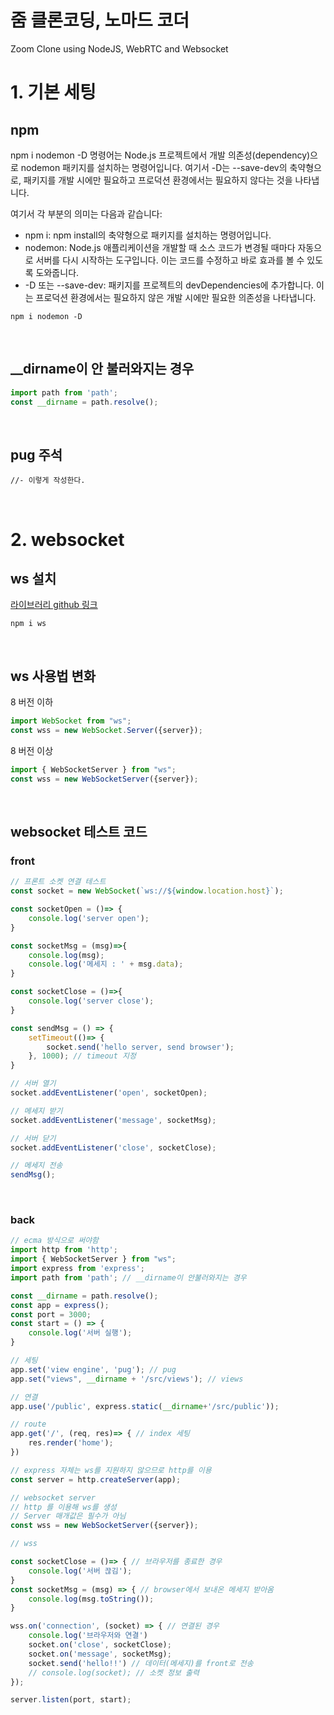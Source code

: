 # 줌 클론코딩, 노마드 코더

Zoom Clone using NodeJS, WebRTC and Websocket

# 1. 기본 세팅

## npm

npm i nodemon -D 명령어는 Node.js 프로젝트에서 개발 의존성(dependency)으로 nodemon 패키지를 설치하는 명령어입니다. 여기서 -D는 --save-dev의 축약형으로, 패키지를 개발 시에만 필요하고 프로덕션 환경에서는 필요하지 않다는 것을 나타냅니다.

여기서 각 부분의 의미는 다음과 같습니다:

* npm i: npm install의 축약형으로 패키지를 설치하는 명령어입니다.
* nodemon: Node.js 애플리케이션을 개발할 때 소스 코드가 변경될 때마다 자동으로 서버를 다시 시작하는 도구입니다. 이는 코드를 수정하고 바로 효과를 볼 수 있도록 도와줍니다.
* -D 또는 --save-dev: 패키지를 프로젝트의 devDependencies에 추가합니다. 이는 프로덕션 환경에서는 필요하지 않은 개발 시에만 필요한 의존성을 나타냅니다.

```
npm i nodemon -D
```
<br>

## __dirname이 안 불러와지는 경우
```javascript
import path from 'path';
const __dirname = path.resolve();
```
<br>

## pug 주석
```
//- 이렇게 작성한다.
```
<br>

# 2. websocket

## ws 설치
[라이브러리 github 링크](https://github.com/websockets/ws)
```
npm i ws
```
<br>

## ws 사용법 변화
8 버전 이하
```javascript
import WebSocket from "ws";
const wss = new WebSocket.Server({server});
```

8 버전 이상
```javascript
import { WebSocketServer } from "ws";
const wss = new WebSocketServer({server});
```
<br>

## websocket 테스트 코드

### front
```javascript
// 프론트 소켓 연결 테스트
const socket = new WebSocket(`ws://${window.location.host}`);

const socketOpen = ()=> {
    console.log('server open');
}

const socketMsg = (msg)=>{
    console.log(msg);
    console.log('메세지 : ' + msg.data);
}

const socketClose = ()=>{
    console.log('server close');
}

const sendMsg = () => {
    setTimeout(()=> {
        socket.send('hello server, send browser');
    }, 1000); // timeout 지정
}

// 서버 열기
socket.addEventListener('open', socketOpen);

// 메세지 받기
socket.addEventListener('message', socketMsg);

// 서버 닫기
socket.addEventListener('close', socketClose);

// 메세지 전송
sendMsg();
```
<br>

### back
```javascript
// ecma 방식으로 써야함
import http from 'http';
import { WebSocketServer } from "ws";
import express from 'express';
import path from 'path'; // __dirname이 안불러와지는 경우

const __dirname = path.resolve();
const app = express();
const port = 3000;
const start = () => {
    console.log('서버 실행');
}

// 세팅
app.set('view engine', 'pug'); // pug
app.set("views", __dirname + '/src/views'); // views

// 연결
app.use('/public', express.static(__dirname+'/src/public'));

// route
app.get('/', (req, res)=> { // index 세팅
    res.render('home');
})

// express 자체는 ws를 지원하지 않으므로 http를 이용
const server = http.createServer(app);

// websocket server
// http 를 이용해 ws를 생성
// Server 매개값은 필수가 아님
const wss = new WebSocketServer({server});

// wss

const socketClose = ()=> { // 브라우저를 종료한 경우
    console.log('서버 끊김');
}
const socketMsg = (msg) => { // browser에서 보내온 메세지 받아옴
    console.log(msg.toString());
}

wss.on('connection', (socket) => { // 연결된 경우
    console.log('브라우저와 연결')
    socket.on('close', socketClose);
    socket.on('message', socketMsg);
    socket.send('hello!!') // 데이터(메세지)를 front로 전송
    // console.log(socket); // 소켓 정보 출력
});

server.listen(port, start);
```

